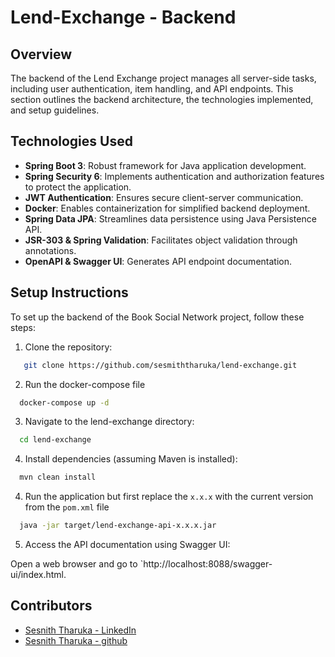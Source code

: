# Lend-Exchange - Backend

## Overview

The backend of the Lend Exchange project manages all server-side tasks, including user authentication, item handling, and API endpoints. This section outlines the backend architecture, the technologies implemented, and setup guidelines.
## Technologies Used

- **Spring Boot 3**: Robust framework for Java application development.
- **Spring Security 6**: Implements authentication and authorization features to protect the application.
- **JWT Authentication**: Ensures secure client-server communication.
- **Docker**: Enables containerization for simplified backend deployment.
- **Spring Data JPA**: Streamlines data persistence using Java Persistence API.
- **JSR-303 & Spring Validation**: Facilitates object validation through annotations.
- **OpenAPI & Swagger UI**: Generates API endpoint documentation.

## Setup Instructions

To set up the backend of the Book Social Network project, follow these steps:

1. Clone the repository:

```bash
   git clone https://github.com/sesmiththaruka/lend-exchange.git
```

2. Run the docker-compose file

```bash
  docker-compose up -d
```

3. Navigate to the lend-exchange directory:

```bash
  cd lend-exchange
```

4. Install dependencies (assuming Maven is installed):

```bash
  mvn clean install
```

4. Run the application but first replace the `x.x.x` with the current version from the `pom.xml` file

```bash
  java -jar target/lend-exchange-api-x.x.x.jar
```

5. Access the API documentation using Swagger UI:

Open a web browser and go to `http://localhost:8088/swagger-ui/index.html.


## Contributors
* [Sesnith Tharuka - LinkedIn](https://www.linkedin.com/in/sesmiththaruka/)
* [Sesnith Tharuka - github](https://github.com/sesmiththaruka/)
